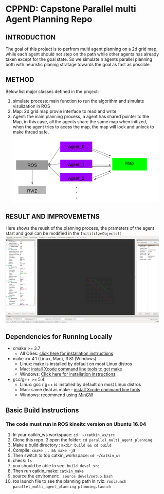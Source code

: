 # CPPND: Capstone Parallel multi Agent Planning Repo
## INTRODUCTION
The goal of this project is to perfrom multi agent planning on a 2d grid map, while each agent should not step on the path while other agents has already taken except for the goal state. So we simulate n agents parallel planning both with heuristic plannig stratage towards the goal as fast as possible.
## METHOD
Below list major classes defined in the project:
1. simulate process: main function to run the algorithm and simulate visulization in ROS
2. Map: 2d grid map provie interface to read and write
3. Agent: the main planning process, a agent has shared pointer to the Map, in this case, all the agents share the same map when initized, when the agent tries to acess the map, the map will lock and unlock to make thread safe.
![process](images/process.png "fig:")
## RESULT AND IMPROVEMETNS
Here shows the reuslt of the planning process, 
the prameters of the agent start and goal can be modified in the `InititilzeObjects()`
![final](images/result1.png "fig:")

## Dependencies for Running Locally
* cmake >= 3.7
  * All OSes: [click here for installation instructions](https://cmake.org/install/)
* make >= 4.1 (Linux, Mac), 3.81 (Windows)
  * Linux: make is installed by default on most Linux distros
  * Mac: [install Xcode command line tools to get make](https://developer.apple.com/xcode/features/)
  * Windows: [Click here for installation instructions](http://gnuwin32.sourceforge.net/packages/make.htm)
* gcc/g++ >= 5.4
  * Linux: gcc / g++ is installed by default on most Linux distros
  * Mac: same deal as make - [install Xcode command line tools](https://developer.apple.com/xcode/features/)
  * Windows: recommend using [MinGW](http://www.mingw.org/)

## Basic Build Instructions
### The code must run in ROS kineitc version on Ubuntu 16.04
1. In your catkin_ws workspace: `cd  ~/catkin_ws/src`
2. Clone this repo.
3  open the folder: `cd parallel_multi_agent_planning`
4. Make a build directory : `mkdir build && cd build`
4. Compile: `cmake .. && make -j8`
5. Then switch to top catkin_workspace: `cd ~/catkin_ws`
6. check: `ls`
7. you should be able to see: `build devel src`
8. Then run catkin_make: `catkin_make`
9. source the enviroment: ` source devel/setup.bash`
10. ros launch file to see the planning path in rviz: `roslaunch parallel_multi_agent_planning planning.launch`

